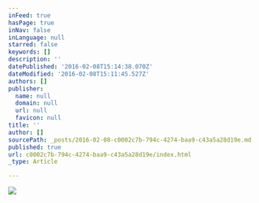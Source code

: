 ```yaml
---
inFeed: true
hasPage: true
inNav: false
inLanguage: null
starred: false
keywords: []
description: ''
datePublished: '2016-02-08T15:14:38.070Z'
dateModified: '2016-02-08T15:11:45.527Z'
authors: []
publisher:
  name: null
  domain: null
  url: null
  favicon: null
title: ''
author: []
sourcePath: _posts/2016-02-08-c0002c7b-794c-4274-baa9-c43a5a28d19e.md
published: true
url: c0002c7b-794c-4274-baa9-c43a5a28d19e/index.html
_type: Article

---
```

![](https://the-grid-user-content.s3-us-west-2.amazonaws.com/88841dca-5b99-46a3-bfd3-e9e6ffe28a72.png)